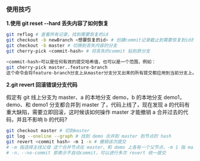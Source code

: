 ### 使用技巧

**1.使用 git reset --hard 丢失内容了如何恢复**

```sh
git reflog # 查看所有记录，找到需要恢复的id
git checkout -b newBranch <想要恢复的id> # 创建commit记录截止到需要恢复到id的分支
git checkout -b master # 切换到丢失内容的分支
git cherry-pick <commit-hash> # 将丢失的commit 贴到原分支

<commit-hash>可以是任何有效的提交哈希值，也可以是一个范围，例如：
git cherry-pick master..feature-branch
这个命令会将feature-branch分支上从master分支分叉出来的所有提交都应用到当前分支上。
```

**2.git revert 回滚错误分支代码**

假定有 git 线上分支为 master、a 的本地分支 demo，b 的本地分支 demo1，demo、和 demo1 分支都合并到 master 了，代码上线了，现在发现 a 的代码有重大缺陷，需要立即回滚，这时候该如何操作 master 才能撤销 a 合并过去的代码，并且不影响 b 的代码?

```sh
git checkout master # 切到master
git log --oneline --graph # 找到 demo 合并到 master 到节点的 hash
git revert <commit hash> -m 1 -n # 撤销该次提交
# -m 指选择主线父母 这个合并节点在 master、和 demo 上各有一个父节点，-m 1 指 master 上的节点，-m 2指 demo 上的节点
# -n，--no-commit 即表示不自动commit，可以进行多次 revert 统一提交
```
